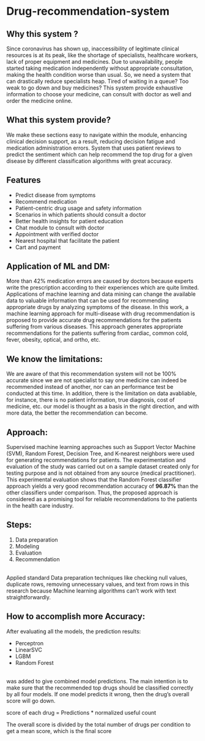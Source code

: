 # Drug-recommendation-system
## Why this system ?
Since coronavirus has shown up, inaccessibility of legitimate clinical resources is at its peak, like the shortage of specialists, healthcare workers, lack of proper equipment and medicines. Due to unavailability, people started taking medication independently without appropriate consultation, making the health condition worse than usual. So, we need a system that can drastically reduce specialists heap. Tired of waiting in a queue? Too weak to go down and buy medicines? This system provide exhaustive information to choose your medicine, can consult with doctor as well and order the medicine online.
## What this system provide?
We make these sections easy to navigate within the module, enhancing clinical decision support, as a result, reducing decision fatigue and medication administration errors.
System that uses patient reviews to predict the sentiment which can help recommend the top drug for a given disease by different classification algorithms with great accuracy.
## Features
- Predict disease from symptoms
- Recommend medication 
- Patient-centric drug usage and safety information
- Scenarios in which patients should consult a doctor
- Better health insights for patient education
- Chat module to consult with doctor 
- Appointment with verified doctor
- Nearest hospital that facilitate the patient 
- Cart and payment
## Application of ML and DM:
More than 42% medication errors are caused by doctors because experts write the prescription according to their experiences which are quite limited.
Applications of machine learning and data mining can change the available data to valuable information that can be used for recommending appropriate drugs by analyzing symptoms of the disease. In this work, a machine learning approach for multi-disease with drug recommendation is proposed to provide accurate drug recommendations for the patients suffering from various diseases. This approach generates appropriate recommendations for the patients suffering from cardiac, common cold, fever, obesity, optical, and ortho, etc.
## We know the limitations:
We are aware of that this recommendation system will not be 100% accurate since we are not specialist to say one medicine can indeed be recommended instead of another, nor can an performance test be conducted at this time. In addition, there is the limitation on data avabliable, for instance, there is no patient information, true diagnosis, cost of medicine, etc.
our model is thought as a basis in the right direction, and with more data, the better the recommendation can become.
## Approach:
Supervised machine learning approaches such as Support Vector Machine (SVM), Random Forest, Decision Tree, and K-nearest neighbors were used for generating recommendations for patients. The experimentation and evaluation of the study was carried out on a sample dataset created only for testing purpose and is not obtained from any source (medical practitioner). This experimental evaluation shows that the Random Forest classifier approach yields a very good recommendation accuracy of <b>96.87%</b> than the other classifiers under comparison. Thus, the proposed approach is considered as a promising tool for reliable recommendations to the patients in the health care industry.

## Steps:
1) Data preparation 
2) Modeling
3) Evaluation
4) Recommendation

<br>
Applied standard Data preparation techniques like checking null values, duplicate rows, removing unnecessary values, and text from rows in this research because Machine learning algorithms can’t work with text straightforwardly.

## How to accomplish more Accuracy:
After evaluating all the models, the prediction results:
<br>
- Perceptron
- LinearSVC 
-	LGBM
-	Random Forest
<br>
was   added   to   give combined  model  predictions.  The  main  intention  is  to  make sure  that  the  recommended  top  drugs  should  be  classified correctly by all four models. If one model predicts it wrong, then the drug’s overall score will go down.

score of each drug = Predictions * normalized useful count

The overall score is divided by the total number of drugs per condition to get a mean score,  which is the final score 





